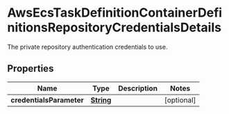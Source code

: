 

# AwsEcsTaskDefinitionContainerDefinitionsRepositoryCredentialsDetails

The private repository authentication credentials to use.

## Properties

| Name | Type | Description | Notes |
|------------ | ------------- | ------------- | -------------|
|**credentialsParameter** | [**String**](String.md) |  |  [optional] |



